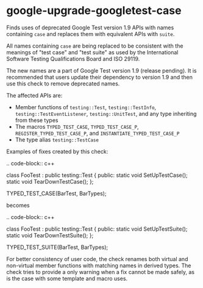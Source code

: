 google-upgrade-googletest-case
==============================

Finds uses of deprecated Google Test version 1.9 APIs with names
containing `case` and replaces them with equivalent APIs with `suite`.

All names containing `case` are being replaced to be consistent with the
meanings of "test case" and "test suite" as used by the International
Software Testing Qualifications Board and ISO 29119.

The new names are a part of Google Test version 1.9 (release pending).
It is recommended that users update their dependency to version 1.9 and
then use this check to remove deprecated names.

The affected APIs are:

-   Member functions of `testing::Test`, `testing::TestInfo`,
    `testing::TestEventListener`, `testing::UnitTest`, and any type
    inheriting from these types
-   The macros `TYPED_TEST_CASE`, `TYPED_TEST_CASE_P`,
    `REGISTER_TYPED_TEST_CASE_P`, and `INSTANTIATE_TYPED_TEST_CASE_P`
-   The type alias `testing::TestCase`

Examples of fixes created by this check:

.. code-block:: c++

class FooTest : public testing::Test { public: static void
SetUpTestCase(); static void TearDownTestCase(); };

TYPED\_TEST\_CASE(BarTest, BarTypes);

becomes

.. code-block:: c++

class FooTest : public testing::Test { public: static void
SetUpTestSuite(); static void TearDownTestSuite(); };

TYPED\_TEST\_SUITE(BarTest, BarTypes);

For better consistency of user code, the check renames both virtual and
non-virtual member functions with matching names in derived types. The
check tries to provide a only warning when a fix cannot be made safely,
as is the case with some template and macro uses.
